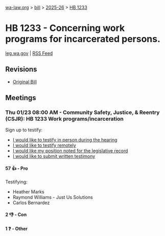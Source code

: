 [wa-law.org](/) > [bill](/bill/) > [2025-26](/bill/2025-26/) > [HB 1233](/bill/2025-26/hb/1233/)

# HB 1233 - Concerning work programs for incarcerated persons.
[leg.wa.gov](https://app.leg.wa.gov/billsummary?BillNumber=1233&Year=2025&Initiative=false) | [RSS Feed](./rss.xml)

## Revisions
* [Original Bill](1/)

## Meetings
### Thu 01/23 08:00 AM - Community Safety, Justice, & Reentry (CSJR): HB 1233 Work programs/incarceration
Sign up to testify:
* [I would like to testify in person during the hearing](https://app.leg.wa.gov/csi/Testifier/Add?chamber=House&mId=32451&aId=161455&caId=24844&tId=1)
* [I would like to testify remotely](https://app.leg.wa.gov/csi/Testifier/Add?chamber=House&mId=32451&aId=161455&caId=24844&tId=2)
* [I would like my position noted for the legislative record](https://app.leg.wa.gov/csi/Testifier/Add?chamber=House&mId=32451&aId=161455&caId=24844&tId=3)
* [I would like to submit written testimony](https://app.leg.wa.gov/csi/Testifier/Add?chamber=House&mId=32451&aId=161455&caId=24844&tId=4)

#### 57 👍 - Pro
Testifying:
* Heather Marks
* Raymond Williams - Just Us Solutions
* Carlos Bernardez

#### 2 👎 - Con

#### 1 ❓ - Other
